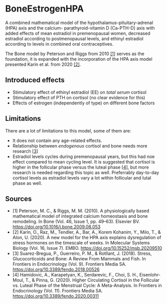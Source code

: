 # BoneEstrogenHPA

A combined mathematical model of the hypothalamus-pituitary-adrenal (HPA) axis and the calcium-
parathyroid-vitamin D (Ca-PTH-D) axis with added effects of mean estradiol in premenopausal women, decreased estradiol according to postmenopausal levels,  and ethinyl estradiol according to levels in combined oral contraceptives.

The Bone model by Peterson and Riggs from 2010 [[1]](https://doi.org/10.1016/j.bone.2009.08.053) serves as the foundation, it is expanded with the incorporation of the HPA axis model presented Karin et al. from 2020 [[2]](https://doi.org/10.15252/msb.20209510).


## Introduced effects
- Stimulatory effect of ethinyl estradiol (EE) on _total serum_ cortisol
- Stimulatory effect of PTH on cortisol (no clear evidence for this)
- Effects of estrogen (independently of type) on different bone factors

## Limitations
There are a lot of limitations to this model, some of them are:
- It does not contain any age-related effects.
- Relationship between _endogenous_ cortisol and bone needs more research [[3]](https://doi.org/10.3389/fendo.2018.00526)
- Estradiol levels cycles during premenopausal years, but this had noe effect compared to mean cycling level. It is suggested that cortisol is higher in the follicular phase versus the luteal phase [[4]](https://doi.org/10.3389/fendo.2020.00311), but more research is needed regarding this topic as well. Preferrably day-to-day cortisol levels as estradiol levels vary a lot within follicular and lutal phase as well. 

## Sources
- [1]   Peterson, M. C., & Riggs, M. M. (2010). A physiologically based mathematical model of integrated calcium homeostasis and bone remodeling. In Bone (Vol. 46, Issue 1, pp. 49–63). Elsevier BV. https://doi.org/10.1016/j.bone.2009.08.053
- [2]   Karin, O., Raz, M., Tendler, A., Bar, A., Korem Kohanim, Y., Milo, T., & Alon, U. (2020). A new model for the HPA axis explains dysregulation of stress hormones on the timescale of weeks. In Molecular Systems Biology (Vol. 16, Issue 7). EMBO. https://doi.org/10.15252/msb.20209510
- [3]   Suarez-Bregua, P., Guerreiro, P. M., & Rotllant, J. (2018). Stress, Glucocorticoids and Bone: A Review From Mammals and Fish. In Frontiers in Endocrinology (Vol. 9). Frontiers Media SA. https://doi.org/10.3389/fendo.2018.00526
- [4]   Hamidovic, A., Karapetyan, K., Serdarevic, F., Choi, S. H., Eisenlohr-Moul, T., & Pinna, G. (2020). Higher Circulating Cortisol in the Follicular vs. Luteal Phase of the Menstrual Cycle: A Meta-Analysis. In Frontiers in Endocrinology (Vol. 11). Frontiers Media SA. https://doi.org/10.3389/fendo.2020.00311
